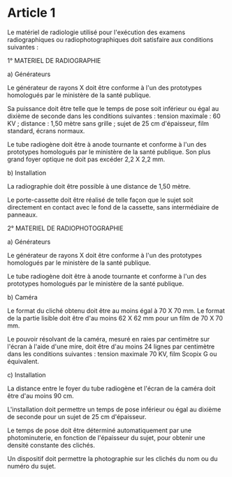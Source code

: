 # Article 1

Le matériel de radiologie utilisé pour l'exécution des examens radiographiques ou radiophotographiques doit satisfaire aux conditions suivantes :

1° MATERIEL DE RADIOGRAPHIE

a) Générateurs

Le générateur de rayons X doit être conforme à l'un des prototypes homologués par le ministère de la santé publique.

Sa puissance doit être telle que le temps de pose soit inférieur ou égal au dixième de seconde dans les conditions suivantes : tension maximale : 60 KV ; distance : 1,50 mètre sans grille ; sujet de 25 cm d'épaisseur, film standard, écrans normaux.

Le tube radiogène doit être à anode tournante et conforme à l'un des prototypes homologués par le ministère de la santé publique. Son plus grand foyer optique ne doit pas excéder 2,2 X 2,2 mm.

b) Installation

La radiographie doit être possible à une distance de 1,50 mètre.

Le porte-cassette doit être réalisé de telle façon que le sujet soit directement en contact avec le fond de la cassette, sans intermédiaire de panneaux.

2° MATERIEL DE RADIOPHOTOGRAPHIE

a) Générateurs

Le générateur de rayons X doit être conforme à l'un des prototypes homologués par le ministère de la santé publique.

Le tube radiogène doit être à anode tournante et conforme à l'un des prototypes homologués par le ministère de la santé publique.

b) Caméra

Le format du cliché obtenu doit être au moins égal à 70 X 70 mm. Le format de la partie lisible doit être d'au moins 62 X 62 mm pour un film de 70 X 70 mm.

Le pouvoir résolvant de la caméra, mesuré en raies par centimètre sur l'écran à l'aide d'une mire, doit être d'au moins 24 lignes par centimètre dans les conditions suivantes : tension maximale 70 KV, film Scopix G ou équivalent.

c) Installation

La distance entre le foyer du tube radiogène et l'écran de la caméra doit être d'au moins 90 cm.

L'installation doit permettre un temps de pose inférieur ou égal au dixième de seconde pour un sujet de 25 cm d'épaisseur.

Le temps de pose doit être déterminé automatiquement par une photominuterie, en fonction de l'épaisseur du sujet, pour obtenir une densité constante des clichés.

Un dispositif doit permettre la photographie sur les clichés du nom ou du numéro du sujet.
